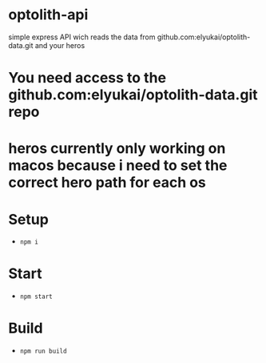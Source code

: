# optolith-api

simple express API wich reads the data from github.com:elyukai/optolith-data.git and your heros

# You need access to the github.com:elyukai/optolith-data.git repo
# heros currently only working on macos because i need to set the correct hero path for each os

# Setup

- `npm i`

# Start

- `npm start`

# Build

- `npm run build`
